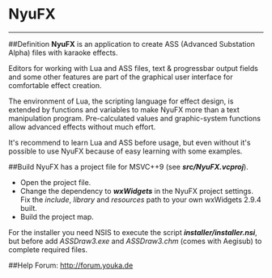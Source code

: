 # NyuFX
---
##Definition
**NyuFX** is an application to create ASS (Advanced Substation Alpha) files with karaoke effects.

Editors for working with Lua and ASS files, text & progressbar output fields and some other features are part of the graphical user interface for comfortable effect creation.

The environment of Lua, the scripting language for effect design, is extended by functions and variables to make NyuFX more than a text manipulation program. 
Pre-calculated values and graphic-system functions allow advanced effects without much effort.

It's recommend to learn Lua and ASS before usage, but even without it's possible to use NyuFX because of easy learning with some examples.

##Build
NyuFX has a project file for MSVC++9 (see ***src/NyuFX.vcproj***).

* Open the project file.
* Change the dependency to ***wxWidgets*** in the NyuFX project settings. Fix the *include*, *library* and *resources* path to your own wxWidgets 2.9.4 built.
* Build the project map.


For the installer you need NSIS to execute the script ***installer/installer.nsi***, but before add *ASSDraw3.exe* and *ASSDraw3.chm* (comes with Aegisub) to complete required files.

##Help
Forum: http://forum.youka.de